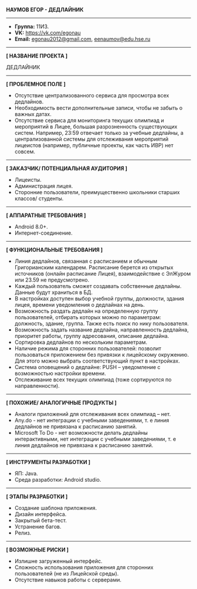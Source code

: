 **НАУМОВ ЕГОР - ДЕДЛАЙНИК**
***
* **Группа:** 11И3.
* **VK:** https://vk.com/egonau
* **Email:** egonau2012@gmail.com, eenaumov@edu.hse.ru
***
**[ НАЗВАНИЕ ПРОЕКТА ]**

ДЕДЛАЙНИК

***
**[ ПРОБЛЕМНОЕ ПОЛЕ ]**

* Отсутствие централизованного сервиса для просмотра всех дедлайнов.
* Необходимость вести дополнительные записи, чтобы не забыть о важных датах.
* Отсутствие сервиса для мониторинга текущих олимпиад и мероприятий в Лицее, большая разрозненность существующих систем. Например, 23:59 отвечает только за учебные дедлайны, а централизованной системы для отслеживания мероприятий лицеистов (например, публичные проекты, как часть ИВР) нет совсем.


***
**[ ЗАКАЗЧИК/ ПОТЕНЦИАЛЬНАЯ АУДИТОРИЯ ]**

*	Лицеисты.
*	Администрация лицея.
*	Сторонние пользователи, преимущественно школьники старших классов/ студенты.

***
**[ АППАРАТНЫЕ ТРЕБОВАНИЯ ]**

*	Android 8.0+.
*	Интернет-соединение.

***
**[ ФУНКЦИОНАЛЬНЫЕ ТРЕБОВАНИЯ ]**

* Линия дедлайнов, связанная с расписанием и обычным Григорианским календарем. Расписание берется из открытых источников (онлайн расписание Лицея), взаимодействие с ЭлЖуром или 23.59 не предусмотрено.
* Каждый пользователь сможет создавать собственные дедлайны. Данные будут храниться в БД.
* В настройках доступен выбор учебной группы, должности, здания лицея, времени уведомления о дедлайнах на день.
* Возможность раздать дедлайн на определенную группу пользователей, отбирать которых можно по параметрам: должность, здание, группа. Также есть поиск по нику пользователя.
* Возможность задать название дедлайна, направленность дедлайна, приоритет работы, группу адресования, описание дедлайна.
* Сортировка дедлайнов по нескольким параметрам.
* Наличие режима для сторонних пользователей: позволит пользоваться приложением без привязки к лицейскому окружению. Для этого можно выбрать соответствующий пункт в настройках.
* Система оповещений о дедлайне: PUSH – уведомление с возможностью настройки времени.
* Отслеживание всех текущих олимпиад (тоже сортируются по направленности).

***
**[ ПОХОЖИЕ/ АНАЛОГИЧНЫЕ ПРОДУКТЫ ]**

*	Аналоги приложений для отслеживания всех олимпиад – нет.
*	Any.do - нет интеграции с учебными заведениями, т. е линия дедлайнов не привязана к расписанию занятий.
*	Microsoft To Do - нет возможности делать дедлайны интерактивными, нет интеграции с учебными заведениями, т. е линия дедлайнов не привязана к расписанию занятий.

***
**[ ИНСТРУМЕНТЫ РАЗРАБОТКИ ]**

*	ЯП: Java.
*	Среда разработки: Android studio.

***
**[ ЭТАПЫ РАЗРАБОТКИ ]**

*	Создание шаблона приложения.
*	Дизайн интерфейса.
*	Закрытый бета-тест.
*	Устранение багов.
*	Релиз.

***
**[ ВОЗМОЖНЫЕ РИСКИ ]**

*	Излишне загруженный интерфейс.
*	Сложность использования приложения для сторонних пользователей (не из Лицейской среды).
*	Отсутствие навыков работы с серверами.
